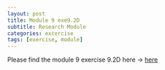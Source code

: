```yaml
---
layout: post
title: Module 9 exe9.2D
subtitle: Research Module
categories: excercise
tags: [exercise, module]
---
```




[docs]: https://sudeshnaidoo.github.io/assets/pdf/Exe9_2D_completed.xlsx
Please find the module 9 exercise 9.2D here -> [here][docs]
